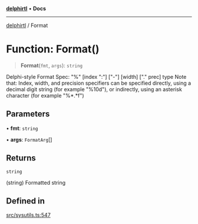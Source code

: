 [**delphirtl**](../README.md) • **Docs**

***

[delphirtl](../globals.md) / Format

# Function: Format()

> **Format**(`fmt`, `args`): `string`

Delphi-style Format
Spec: "%" [index ":"] ["-"] [width] ["." prec] type
Note that: Index, width, and precision specifiers can be specified directly, using a decimal digit string (for example "%10d"), or indirectly, using an asterisk character (for example "%*.*f")

## Parameters

• **fmt**: `string`

• **args**: `FormatArg`[]

## Returns

`string`

(string) Formatted string

## Defined in

[src/sysutils.ts:547](https://github.com/chuacw/delphirtl/blob/05c2ea653decdb53a49ed6866b6aa0d956ef8b01/src/sysutils.ts#L547)
